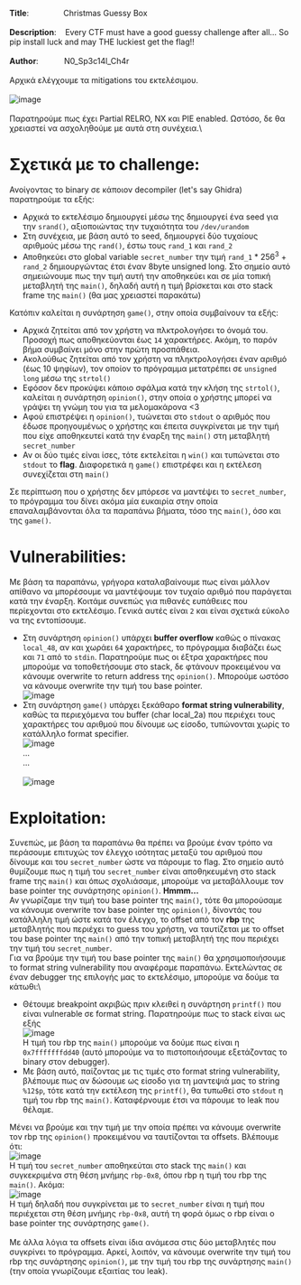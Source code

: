 **Title**: &emsp;&nbsp;&nbsp;&nbsp;&nbsp;&nbsp;&nbsp;&nbsp;&nbsp;&nbsp;&nbsp;&nbsp;Christmas Guessy Box\
\
**Description**:&nbsp;&nbsp;&nbsp;&nbsp;Every CTF must have a good guessy challenge after all... So pip install luck and may THE luckiest get the flag!!\
\
**Author**:&emsp;&nbsp;&nbsp;&nbsp;&nbsp;&nbsp;&nbsp; &nbsp;N0_Sp3c14l_Ch4r
\
\
Αρχικά ελέγχουμε τα mitigations του εκτελέσιμου.\
\
![image](https://github.com/Babafaba/NTUA_H4CK_crypto_challs/assets/56980206/a68c824a-5238-4279-bbf5-f69cdf5b9311)\
\
Παρατηρούμε πως έχει Partial RELRO, NX και PIE enabled. Ωστόσο, δε θα χρειαστεί να ασχοληθούμε με αυτά στη συνέχεια.\

# Σχετικά με το challenge:
Ανοίγοντας το binary σε κάποιον decompiler (let's say Ghidra) παρατηρούμε τα εξής:
* Αρχικά το εκτελέσιμο δημιουργεί μέσω της δημιουργεί ένα seed για την `srand()`, αξιοποιώντας την τυχαιότητα του `/dev/urandom`
* Στη συνέχεια, με βάση αυτό το seed, δημιουργεί δύο τυχαίους αριθμούς μέσω της `rand()`, έστω τους `rand_1` και `rand_2`
* Αποθηκεύει στο global variable `secret_number` την τιμή `rand_1` * $256^{3}$ + `rand_2` δημιουργώντας έτσι έναν 8byte unsigned long. Στο σημείο αυτό σημειώνουμε πως την τιμή αυτή την αποθηκεύει και σε μία τοπική μεταβλητή της `main()`, δηλαδή αυτή η τιμή βρίσκεται και στο stack frame της `main()` (θα μας χρειαστεί παρακάτω)

Κατόπιν καλείται η συνάρτηση `game()`, στην οποία συμβαίνουν τα εξής:
* Αρχικά ζητείται από τον χρήστη να πλκτρολογήσει το όνομά του. Προσοχή πως αποθηκεύονται έως `14` χαρακτήρες. Ακόμη, το παρόν βήμα συμβαίνει μόνο στην πρώτη προσπάθεια.
* Ακολούθως ζητείται από τον χρήστη να πληκτρολογήσει έναν αριθμό (έως 10 ψηφίων), τον οποίον το πρόγραμμα μετατρέπει σε `unsigned long` μέσω της `strtol()`
* Εφόσον δεν προκύψει κάποιο σφάλμα κατά την κλήση της `strtol()`, καλείται η συνάρτηση `opinion()`, στην οποία ο χρήστης μπορεί να γράψει τη γνώμη του για τα μελομακάρονα <3
* Αφού επιστρέψει η `opinion()`, τυώνεται στο `stdout` ο αριθμός που έδωσε προηγουμένως ο χρήστης και έπειτα συγκρίνεται με την τιμή που είχε αποθηκευτεί κατά την έναρξη της `main()` στη μεταβλητή `secret_number`
* Αν οι δύο τιμές είναι ίσες, τότε εκτελείται η `win()` και τυπώνεται στο `stdout` το **flag**. Διαφορετικά η `game()` επιστρέφει και η εκτέλεση συνεχίζεται στη `main()`

Σε περίπτωση που ο χρήστης δεν μπόρεσε να μαντέψει το `secret_number`, το πρόγραμμα του δίνει ακόμα μία ευκαιρία στην οποία επαναλαμβάνονται όλα τα παραπάνω βήματα, τόσο της `main()`, όσο και της `game()`.

# Vulnerabilities:
Με βάση τα παραπάνω, γρήγορα καταλαβαίνουμε πως είναι μάλλον απίθανο να μπορέσουμε να μαντέψουμε τον τυχαίο αριθμό που παράγεται κατά την έναρξη. Κοιτάμε συνεπώς για πιθανές ευπάθειες που περίεχονται στο εκτελέσιμο. Γενικά αυτές είναι `2` και είναι σχετικά εύκολο να της εντοπίσουμε.
* Στη συνάρτηση `opinion()` υπάρχει **buffer overflow** καθώς ο πίνακας `local_48`, αν και χωράει `64` χαρακτήρες, το πρόγραμμα διαβάζει έως και `71` από το `stdin`. Παρατηρούμε πως οι έξτρα χαρακτήρες που μπορούμε να τοποθετήσουμε στο stack, δε φτάνουν προκειμένου να κάνουμε overwrite το return address της `opinion()`. Μπορούμε ωστόσο να κάνουμε overwrite την τιμή του base pointer.\
![image](https://github.com/Babafaba/NTUA_H4CK_crypto_challs/assets/56980206/fb60f1bd-6687-461a-a95d-9c164f419e70)
* Στη συνάρτηση `game()` υπάρχει ξεκάθαρο **format string vulnerability**, καθώς τα περιεχόμενα του buffer (char local_2a) που περιέχει τους χαρακτήρες του αριθμού που δίνουμε ως είσοδο, τυπώνονται χωρίς το κατάλληλο format specifier.\
![image](https://github.com/Babafaba/NTUA_H4CK_crypto_challs/assets/56980206/331ee7bc-75a3-4475-a52d-de0ff4250873)\
...\
...\
\
![image](https://github.com/Babafaba/NTUA_H4CK_crypto_challs/assets/56980206/af26af50-949f-41ef-92b2-2a1a110a5274)

# Exploitation:
Συνεπώς, με βάση τα παραπάνω θα πρέπει να βρούμε έναν τρόπο να περάσουμε επιτυχώς τον έλεγχο ισότητας μεταξύ του αριθμού που δίνουμε και του `secret_number` ώστε να πάρουμε το flag. Στο σημείο αυτό θυμίζουμε πως η τιμή του `secret_number` είναι αποθηκευμένη στο stack frame της `main()` και όπως σχολιάσαμε, μπορούμε να μεταβάλλουμε τον base pointer της συνάρτησης `opinion()`. **Hmmm...**\
Αν γνωρίζαμε την τιμή του base pointer της `main()`, τότε θα μπορούσαμε να κάνουμε overwrite τον base pointer της `opinion()`, δίνοντάς του κατάλληλη τιμή ώστε κατά τον έλεγχο, το offset από τον **rbp** της μεταβλητής που περιέχει το guess του χρήστη, να ταυτίζεται με το offset του base pointer της `main()` από την τοπική μεταβλητή της που περιέχει την τιμή του `secret_number`.\
Για να βρούμε την τιμή του base pointer της `main()` θα χρησιμοποιήσουμε το format string vulnerability που αναφέραμε παραπάνω. Εκτελώντας σε έναν debugger της επιλογής μας το εκτελέσιμο, μπορούμε να δούμε τα κάτωθι:\
* Θέτουμε breakpoint ακριβώς πριν κλειθεί η συνάρτηση `printf()` που είναι vulnerable σε format string. Παρατηρούμε πως το stack είναι ως εξής\
![image](https://github.com/Babafaba/NTUA_H4CK_crypto_challs/assets/56980206/8b631ab7-b5aa-47c9-b48d-5f2c31b7a0c8)\
Η τιμή του rbp της `main()` μπορούμε να δούμε πως είναι η `0x7fffffffdd40` (αυτό μπορούμε να το πιστοποιήσουμε εξετάζοντας το binary στον debugger).
* Με βάση αυτό, παίζοντας με τις τιμές στο format string vulnerability, βλέπουμε πως αν δώσουμε ως είσοδο για τη μαντεψιά μας το string `%12$p`, τότε κατά την εκτέλεση της `printf()`, θα τυπωθεί στο `stdout` η τιμή του rbp της `main()`. Καταφέρνουμε έτσι να πάρουμε το leak που θέλαμε.

Μένει να βρούμε και την τιμή με την οποία πρέπει να κάνουμε overwrite τον rbp της `opinion()` προκειμένου να ταυτίζονται τα offsets. Βλέπουμε ότι:\
![image](https://github.com/Babafaba/NTUA_H4CK_crypto_challs/assets/56980206/2b055ad6-62a3-42cf-9f15-c0a88a1b8779)\
Η τιμή του `secret_number` αποθηκεύται στο stack της `main()` και συγκεκριμένα στη θέση μνήμης `rbp-0x8`, όπου rbp η τιμή του rbp της `main()`. Ακόμα:\
![image](https://github.com/Babafaba/NTUA_H4CK_crypto_challs/assets/56980206/b4ef78e0-4a2f-44a7-8e45-7c37edb837ba)\
Η τιμή δηλαδή που συγκρίνεται με το `secret_number` είναι η τιμή που περιέχεται στη θέση μνήμης `rbp-0x8`, αυτή τη φορά όμως ο rbp είναι ο base pointer της συνάρτησης `game()`.\
\
Με άλλα λόγια τα offsets είναι ίδια ανάμεσα στις δύο μεταβλητές που συγκρίνει το πρόγραμμα. Αρκεί, λοιπόν, να κάνουμε overwrite την τιμή του rbp της συνάρτησης `opinion()`, με την τιμή του rbp της συνάρτησης `main()` (την οποία γνωρίζουμε εξαιτίας του leak).



